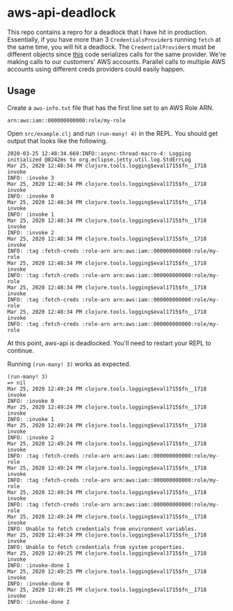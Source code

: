 # aws-api-deadlock

This repo contains a repro for a deadlock that I have hit in production. 
Essentially, if you have more than 3 `CredentialsProvider`s running `fetch` at the same time, you will hit a deadlock. 
The `CredentialProvider`s must be different objects since [this](https://github.com/cognitect-labs/aws-api/blob/aff9028757189f9875e8b3ebed18a8f07b624327/src/cognitect/aws/util.clj#L320) code serializes calls for the same provider.
We're making calls to our customers' AWS accounts.
 Parallel calls to multiple AWS accounts using different creds providers could easily happen.


## Usage

Create a `aws-info.txt` file that has the first line set to an AWS Role ARN.

```
arn:aws:iam::000000000000:role/my-role
```

Open `src/example.clj` and run `(run-many! 4)` in the REPL. 
You should get output that looks like the following.

```
2020-03-25 12:48:34.669:INFO::async-thread-macro-4: Logging initialized @8242ms to org.eclipse.jetty.util.log.StdErrLog
Mar 25, 2020 12:48:34 PM clojure.tools.logging$eval1715$fn__1718 invoke
INFO: :invoke 3
Mar 25, 2020 12:48:34 PM clojure.tools.logging$eval1715$fn__1718 invoke
INFO: :invoke 0
Mar 25, 2020 12:48:34 PM clojure.tools.logging$eval1715$fn__1718 invoke
INFO: :invoke 1
Mar 25, 2020 12:48:34 PM clojure.tools.logging$eval1715$fn__1718 invoke
INFO: :invoke 2
Mar 25, 2020 12:48:34 PM clojure.tools.logging$eval1715$fn__1718 invoke
INFO: :tag :fetch-creds :role-arn arn:aws:iam::000000000000:role/my-role
Mar 25, 2020 12:48:34 PM clojure.tools.logging$eval1715$fn__1718 invoke
INFO: :tag :fetch-creds :role-arn arn:aws:iam::000000000000:role/my-role
Mar 25, 2020 12:48:34 PM clojure.tools.logging$eval1715$fn__1718 invoke
INFO: :tag :fetch-creds :role-arn arn:aws:iam::000000000000:role/my-role
Mar 25, 2020 12:48:34 PM clojure.tools.logging$eval1715$fn__1718 invoke
INFO: :tag :fetch-creds :role-arn arn:aws:iam::000000000000:role/my-role
```

At this point, aws-api is deadlocked. 
You'll need to restart your REPL to continue. 

Running `(run-many! 3)` works as expected.

```
(run-many! 3)
=> nil
Mar 25, 2020 12:49:24 PM clojure.tools.logging$eval1715$fn__1718 invoke
INFO: :invoke 0
Mar 25, 2020 12:49:24 PM clojure.tools.logging$eval1715$fn__1718 invoke
INFO: :invoke 1
Mar 25, 2020 12:49:24 PM clojure.tools.logging$eval1715$fn__1718 invoke
INFO: :invoke 2
Mar 25, 2020 12:49:24 PM clojure.tools.logging$eval1715$fn__1718 invoke
INFO: :tag :fetch-creds :role-arn arn:aws:iam::000000000000:role/my-role
Mar 25, 2020 12:49:24 PM clojure.tools.logging$eval1715$fn__1718 invoke
INFO: :tag :fetch-creds :role-arn arn:aws:iam::000000000000:role/my-role
Mar 25, 2020 12:49:24 PM clojure.tools.logging$eval1715$fn__1718 invoke
INFO: :tag :fetch-creds :role-arn arn:aws:iam::000000000000:role/my-role
Mar 25, 2020 12:49:24 PM clojure.tools.logging$eval1715$fn__1718 invoke
INFO: Unable to fetch credentials from environment variables.
Mar 25, 2020 12:49:24 PM clojure.tools.logging$eval1715$fn__1718 invoke
INFO: Unable to fetch credentials from system properties.
Mar 25, 2020 12:49:25 PM clojure.tools.logging$eval1715$fn__1718 invoke
INFO: :invoke-done 1
Mar 25, 2020 12:49:25 PM clojure.tools.logging$eval1715$fn__1718 invoke
INFO: :invoke-done 0
Mar 25, 2020 12:49:25 PM clojure.tools.logging$eval1715$fn__1718 invoke
INFO: :invoke-done 2
```